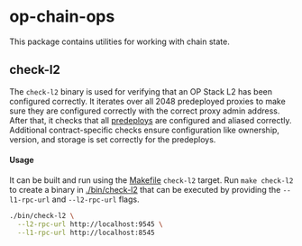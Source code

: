 # op-chain-ops

This package contains utilities for working with chain state.

## check-l2

The `check-l2` binary is used for verifying that an OP Stack L2
has been configured correctly. It iterates over all 2048 predeployed
proxies to make sure they are configured correctly with the correct
proxy admin address. After that, it checks that all [predeploys](../op-bindings/predeploys/addresses.go)
are configured and aliased correctly. Additional contract-specific
checks ensure configuration like ownership, version, and storage
is set correctly for the predeploys.

#### Usage

It can be built and run using the [Makefile](./Makefile) `check-l2` target.
Run `make check-l2` to create a binary in [./bin/check-l2](./bin/check-l2)
that can be executed by providing the `--l1-rpc-url` and `--l2-rpc-url` flags.

```sh
./bin/check-l2 \
  --l2-rpc-url http://localhost:9545 \
  --l1-rpc-url http://localhost:8545
```
